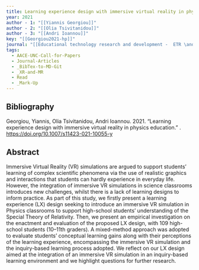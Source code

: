 ```yaml
---
title: Learning experience design with immersive virtual reality in physics education
year: 2021
author - 1: "[[Yiannis Georgiou]]"
author - 2: "[[Olia Tsivitanidou]]"
author - 3: "[[Andri Ioannou]]"
key: "[[Georgiou2021-hp]]"
journal: "[[Educational technology research and development -  ETR \and D]]"
tags:
  - AACE-UNC-Call-for-Papers
  - Journal-Articles
  - _BibTex-to-MD-Git
  - _XR-and-MR
  - Read
  - _Mark-Up
---
```


## Bibliography
Georgiou, Yiannis, Olia Tsivitanidou, Andri Ioannou. 2021. “Learning experience design with immersive virtual reality in physics education.” . https://doi.org/10.1007/s11423-021-10055-y

## Abstract
Immersive Virtual Reality (VR) simulations are argued to support students’ learning of complex scientific phenomena via the use of realistic graphics and interactions that students can hardly experience in everyday life. However, the integration of immersive VR simulations in science classrooms introduces new challenges, whilst there is a lack of learning designs to inform practice. As part of this study, we firstly present a learning experience (LX) design seeking to introduce an immersive VR simulation in Physics classrooms to support high-school students’ understanding of the Special Theory of Relativity. Then, we present an empirical investigation on the enactment and evaluation of the proposed LX design, with 109 high-school students (10–11th graders). A mixed-method approach was adopted to evaluate students’ conceptual learning gains along with their perceptions of the learning experience, encompassing the immersive VR simulation and the inquiry-based learning process adopted. We reflect on our LX design aimed at the integration of an immersive VR simulation in an inquiry-based learning environment and we highlight questions for further research.